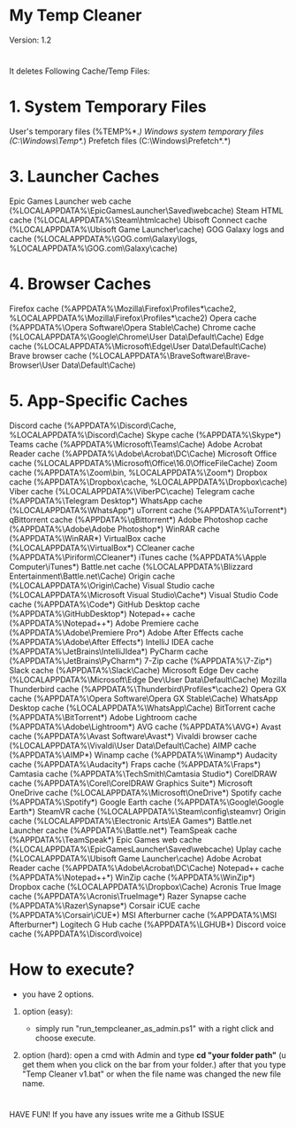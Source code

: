 # My Temp Cleaner 


Version: 1.2

#

It deletes Following Cache/Temp Files:

# 1. System Temporary Files
User's temporary files (%TEMP%\*.*)
Windows system temporary files (C:\Windows\Temp\*.*)
Prefetch files (C:\Windows\Prefetch\*.*)

# 3. Launcher Caches
   
Epic Games Launcher web cache (%LOCALAPPDATA%\EpicGamesLauncher\Saved\webcache)
Steam HTML cache (%LOCALAPPDATA%\Steam\htmlcache)
Ubisoft Connect cache (%LOCALAPPDATA%\Ubisoft Game Launcher\cache)
GOG Galaxy logs and cache (%LOCALAPPDATA%\GOG.com\Galaxy\logs, %LOCALAPPDATA%\GOG.com\Galaxy\cache)

# 4. Browser Caches

Firefox cache (%APPDATA%\Mozilla\Firefox\Profiles\*\cache2, %LOCALAPPDATA%\Mozilla\Firefox\Profiles\*\cache2)
Opera cache (%APPDATA%\Opera Software\Opera Stable\Cache)
Chrome cache (%LOCALAPPDATA%\Google\Chrome\User Data\Default\Cache)
Edge cache (%LOCALAPPDATA%\Microsoft\Edge\User Data\Default\Cache)
Brave browser cache (%LOCALAPPDATA%\BraveSoftware\Brave-Browser\User Data\Default\Cache)

# 5. App-Specific Caches
   
Discord cache (%APPDATA%\Discord\Cache, %LOCALAPPDATA%\Discord\Cache)
Skype cache (%APPDATA%\Skype\*)
Teams cache (%APPDATA%\Microsoft\Teams\Cache)
Adobe Acrobat Reader cache (%APPDATA%\Adobe\Acrobat\DC\Cache)
Microsoft Office cache (%LOCALAPPDATA%\Microsoft\Office\16.0\OfficeFileCache)
Zoom cache (%APPDATA%\Zoom\bin, %LOCALAPPDATA%\Zoom\*)
Dropbox cache (%APPDATA%\Dropbox\cache, %LOCALAPPDATA%\Dropbox\cache)
Viber cache (%LOCALAPPDATA%\ViberPC\cache)
Telegram cache (%APPDATA%\Telegram Desktop\*)
WhatsApp cache (%LOCALAPPDATA%\WhatsApp\*)
uTorrent cache (%APPDATA%\uTorrent\*)
qBittorrent cache (%APPDATA%\qBittorrent\*)
Adobe Photoshop cache (%APPDATA%\Adobe\Adobe Photoshop\*)
WinRAR cache (%APPDATA%\WinRAR\*)
VirtualBox cache (%LOCALAPPDATA%\VirtualBox\*)
CCleaner cache (%APPDATA%\Piriform\CCleaner\*)
iTunes cache (%APPDATA%\Apple Computer\iTunes\*)
Battle.net cache (%LOCALAPPDATA%\Blizzard Entertainment\Battle.net\Cache)
Origin cache (%LOCALAPPDATA%\Origin\Cache)
Visual Studio cache (%LOCALAPPDATA%\Microsoft Visual Studio\Cache\*)
Visual Studio Code cache (%APPDATA%\Code\*)
GitHub Desktop cache (%APPDATA%\GitHubDesktop\*)
Notepad++ cache (%APPDATA%\Notepad++\*)
Adobe Premiere cache (%APPDATA%\Adobe\Premiere Pro\*)
Adobe After Effects cache (%APPDATA%\Adobe\After Effects\*)
IntelliJ IDEA cache (%APPDATA%\JetBrains\IntelliJIdea\*)
PyCharm cache (%APPDATA%\JetBrains\PyCharm\*)
7-Zip cache (%APPDATA%\7-Zip\*)
Slack cache (%APPDATA%\Slack\Cache)
Microsoft Edge Dev cache (%LOCALAPPDATA%\Microsoft\Edge Dev\User Data\Default\Cache)
Mozilla Thunderbird cache (%APPDATA%\Thunderbird\Profiles\*\cache2)
Opera GX cache (%APPDATA%\Opera Software\Opera GX Stable\Cache)
WhatsApp Desktop cache (%LOCALAPPDATA%\WhatsApp\Cache)
BitTorrent cache (%APPDATA%\BitTorrent\*)
Adobe Lightroom cache (%APPDATA%\Adobe\Lightroom\*)
AVG cache (%APPDATA%\AVG\*)
Avast cache (%APPDATA%\Avast Software\Avast\*)
Vivaldi browser cache (%LOCALAPPDATA%\Vivaldi\User Data\Default\Cache)
AIMP cache (%APPDATA%\AIMP\*)
Winamp cache (%APPDATA%\Winamp\*)
Audacity cache (%APPDATA%\Audacity\*)
Fraps cache (%APPDATA%\Fraps\*)
Camtasia cache (%APPDATA%\TechSmith\Camtasia Studio\*)
CorelDRAW cache (%APPDATA%\Corel\CorelDRAW Graphics Suite\*)
Microsoft OneDrive cache (%LOCALAPPDATA%\Microsoft\OneDrive\*)
Spotify cache (%APPDATA%\Spotify\*)
Google Earth cache (%APPDATA%\Google\Google Earth\*)
SteamVR cache (%LOCALAPPDATA%\Steam\config\steamvr)
Origin cache (%LOCALAPPDATA%\Electronic Arts\EA Games\*)
Battle.net Launcher cache (%APPDATA%\Battle.net\*)
TeamSpeak cache (%APPDATA%\TeamSpeak\*)
Epic Games web cache (%LOCALAPPDATA%\EpicGamesLauncher\Saved\webcache)
Uplay cache (%LOCALAPPDATA%\Ubisoft Game Launcher\cache)
Adobe Acrobat Reader cache (%APPDATA%\Adobe\Acrobat\DC\Cache)
Notepad++ cache (%APPDATA%\Notepad++\*)
WinZip cache (%APPDATA%\WinZip\*)
Dropbox cache (%LOCALAPPDATA%\Dropbox\Cache)
Acronis True Image cache (%APPDATA%\Acronis\TrueImage\*)
Razer Synapse cache (%APPDATA%\Razer\Synapse\*)
Corsair iCUE cache (%APPDATA%\Corsair\iCUE\*)
MSI Afterburner cache (%APPDATA%\MSI Afterburner\*)
Logitech G Hub cache (%APPDATA%\LGHUB\*)
Discord voice cache (%APPDATA%\Discord\voice)

# How to execute?

- you have 2 options.

1. option (easy):
   - simply run "run_tempcleaner_as_admin.ps1" with a right click and choose execute.
  
2. option (hard):
   open a cmd with Admin and type **cd "your folder path"** (u get them when you click on the bar from your folder.) after that you type "Temp Cleaner v1.bat" or when the file name was changed the new file name.

#

HAVE FUN! If you have any issues write me a Github ISSUE

#
